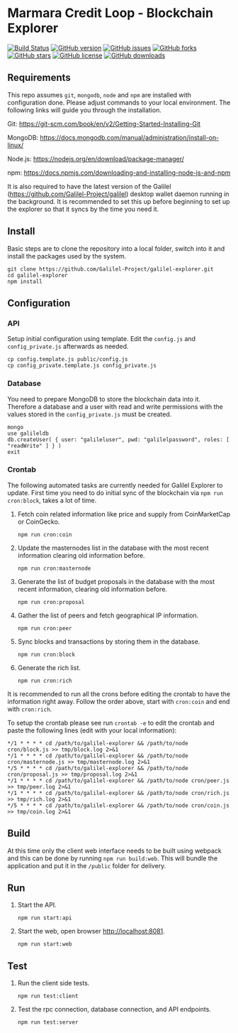 # Marmara Credit Loop - Blockchain Explorer

[![Build Status](https://travis-ci.com/Galilel-Project/galilel-explorer.svg?branch=master)](https://travis-ci.com/Galilel-Project/galilel-explorer)
[![GitHub version](https://badge.fury.io/gh/Galilel-Project%2Fgalilel-explorer.svg)](https://github.com/Galilel-Project/galilel-explorer/releases)
[![GitHub issues](https://img.shields.io/github/issues/Galilel-Project/galilel-explorer.svg)](https://github.com/Galilel-Project/galilel-explorer/issues)
[![GitHub forks](https://img.shields.io/github/forks/Galilel-Project/galilel-explorer.svg)](https://github.com/Galilel-Project/galilel-explorer/network/members)
[![GitHub stars](https://img.shields.io/github/stars/Galilel-Project/galilel-explorer.svg)](https://github.com/Galilel-Project/galilel-explorer/stargazers)
[![GitHub license](https://img.shields.io/github/license/Galilel-Project/galilel-explorer.svg)](https://github.com/Galilel-Project/galilel-explorer/blob/master/LICENSE)
[![GitHub downloads](https://img.shields.io/github/downloads/Galilel-Project/galilel-explorer/total.svg)](https://github.com/Galilel-Project/galilel-explorer/releases)



## Requirements

This repo assumes `git`, `mongodb`, `node` and `npm` are installed with
configuration done.  Please adjust commands to your local environment. The
following links will guide you through the installation.

Git: https://git-scm.com/book/en/v2/Getting-Started-Installing-Git

MongoDB: https://docs.mongodb.com/manual/administration/install-on-linux/

Node.js: https://nodejs.org/en/download/package-manager/

npm: https://docs.npmjs.com/downloading-and-installing-node-js-and-npm

It is also required to have the latest version of the Galilel
(https://github.com/Galilel-Project/galilel) desktop wallet daemon running in
the background. It is recommended to set this up before beginning to set up the
explorer so that it syncs by the time you need it.

## Install

Basic steps are to clone the repository into a local folder, switch into it and
install the packages used by the system.

```
git clone https://github.com/Galilel-Project/galilel-explorer.git
cd galilel-explorer
npm install
```

## Configuration

### API

Setup initial configuration using template. Edit the `config.js` and
`config_private.js` afterwards as needed.

```
cp config.template.js public/config.js
cp config_private.template.js config_private.js
```

### Database

You need to prepare MongoDB to store the blockchain data into it. Therefore a
database and a user with read and write permissions with the values stored in
the `config_private.js` must be created.

```
mongo
use galileldb
db.createUser( { user: "galileluser", pwd: "galilelpassword", roles: [ "readWrite" ] } )
exit
```

### Crontab

The following automated tasks are currently needed for Galilel Explorer to
update. First time you need to do initial sync of the blockchain via
`npm run cron:block`, takes a lot of time.

1. Fetch coin related information like price and supply from CoinMarketCap or
   CoinGecko.

   `npm run cron:coin`

2. Update the masternodes list in the database with the most recent information
   clearing old information before.

   `npm run cron:masternode`

3. Generate the list of budget proposals in the database with the most recent
   information, clearing old information before.

   `npm run cron:proposal`

4. Gather the list of peers and fetch geographical IP information.

   `npm run cron:peer`

5. Sync blocks and transactions by storing them in the database.

   `npm run cron:block`

6. Generate the rich list.

   `npm run cron:rich`

It is recommended to run all the crons before editing the crontab to have the
information right away. Follow the order above, start with `cron:coin` and end
with `cron:rich`.

To setup the crontab please see run `crontab -e` to edit the crontab and paste
the following lines (edit with your local information):

```
*/1 * * * * cd /path/to/galilel-explorer && /path/to/node cron/block.js >> tmp/block.log 2>&1
*/1 * * * * cd /path/to/galilel-explorer && /path/to/node cron/masternode.js >> tmp/masternode.log 2>&1
*/5 * * * * cd /path/to/galilel-explorer && /path/to/node cron/proposal.js >> tmp/proposal.log 2>&1
*/1 * * * * cd /path/to/galilel-explorer && /path/to/node cron/peer.js >> tmp/peer.log 2>&1
*/1 * * * * cd /path/to/galilel-explorer && /path/to/node cron/rich.js >> tmp/rich.log 2>&1
*/5 * * * * cd /path/to/galilel-explorer && /path/to/node cron/coin.js >> tmp/coin.log 2>&1
```

## Build

At this time only the client web interface needs to be built using webpack and
this can be done by running `npm run build:web`. This will bundle the
application and put it in the `/public` folder for delivery.

## Run

1. Start the API.

   `npm run start:api`

2. Start the web, open browser [http://localhost:8081](http://localhost:8081).

   `npm run start:web`

## Test

1. Run the client side tests.

   `npm run test:client`

2. Test the rpc connection, database connection, and API endpoints.

   `npm run test:server`
